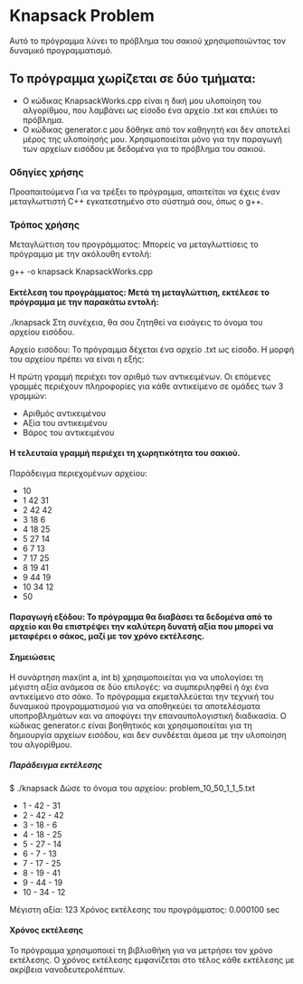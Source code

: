 # Knapsack Problem 

Αυτό το πρόγραμμα λύνει το πρόβλημα του σακιού χρησιμοποιώντας τον δυναμικό προγραμματισμό.

## Το πρόγραμμα χωρίζεται σε δύο τμήματα:
- Ο κώδικας KnapsackWorks.cpp είναι η δική μου υλοποίηση του αλγορίθμου, που λαμβάνει ως είσοδο ένα αρχείο .txt και επιλύει το πρόβλημα.
- Ο κώδικας generator.c μου δόθηκε από τον καθηγητή και δεν αποτελεί μέρος της υλοποίησής μου. Χρησιμοποιείται μόνο για την παραγωγή των αρχείων εισόδου με δεδομένα
για το πρόβλημα του σακιού.

### Οδηγίες χρήσης
Προαπαιτούμενα
Για να τρέξει το πρόγραμμα, απαιτείται να έχεις έναν μεταγλωττιστή C++ εγκατεστημένο στο σύστημά σου, όπως ο g++.

### Τρόπος χρήσης
Μεταγλώττιση του προγράμματος: Μπορείς να μεταγλωττίσεις το πρόγραμμα με την ακόλουθη εντολή:

g++ -o knapsack KnapsackWorks.cpp

#### Εκτέλεση του προγράμματος: Μετά τη μεταγλώττιση, εκτέλεσε το πρόγραμμα με την παρακάτω εντολή:

./knapsack
Στη συνέχεια, θα σου ζητηθεί να εισάγεις το όνομα του αρχείου εισόδου.

Αρχείο εισόδου: Το πρόγραμμα δέχεται ένα αρχείο .txt ως είσοδο. Η μορφή του αρχείου πρέπει να είναι η εξής:

Η πρώτη γραμμή περιέχει τον αριθμό των αντικειμένων.
Οι επόμενες γραμμές περιέχουν πληροφορίες για κάθε αντικείμενο σε ομάδες των 3 γραμμών:
- Αριθμός αντικειμένου 
- Αξία του αντικειμένου
- Βάρος του αντικειμένου

#### Η τελευταία γραμμή περιέχει τη χωρητικότητα του σακιού.
Παράδειγμα περιεχομένων αρχείου:

* 10
* 1 42 31
* 2 42 42
* 3 18 6
* 4 18 25
* 5 27 14
* 6 7 13
* 7 17 25
* 8 19 41
* 9 44 19
* 10 34 12
* 50

#### Παραγωγή εξόδου: Το πρόγραμμα θα διαβάσει τα δεδομένα από το αρχείο και θα επιστρέψει την καλύτερη δυνατή αξία που μπορεί να μεταφέρει ο σάκος, μαζί με τον χρόνο εκτέλεσης.

#### Σημειώσεις
Η συνάρτηση max(int a, int b) χρησιμοποιείται για να υπολογίσει τη μέγιστη αξία ανάμεσα σε δύο επιλογές: να συμπεριληφθεί ή όχι ένα αντικείμενο στο σάκο.
Το πρόγραμμα εκμεταλλεύεται την τεχνική του δυναμικού προγραμματισμού για να αποθηκεύει τα αποτελέσματα υποπροβλημάτων και να αποφύγει την επαναυπολογιστική διαδικασία.
Ο κώδικας generator.c είναι βοηθητικός και χρησιμοποιείται για τη δημιουργία αρχείων εισόδου, και δεν συνδέεται άμεσα με την υλοποίηση του αλγορίθμου.

##### Παράδειγμα εκτέλεσης
$ ./knapsack
Δώσε το όνομα του αρχείου: problem_10_50_1_1_5.txt

* 1 - 42 - 31
* 2 - 42 - 42
* 3 - 18 - 6
* 4 - 18 - 25
* 5 - 27 - 14
* 6 - 7 - 13
* 7 - 17 - 25
* 8 - 19 - 41
* 9 - 44 - 19
* 10 - 34 - 12

Μέγιστη αξία: 123
Χρόνος εκτέλεσης του προγράμματος: 0.000100 sec

#### Χρόνος εκτέλεσης
Το πρόγραμμα χρησιμοποιεί τη βιβλιοθήκη <chrono> για να μετρήσει τον χρόνο εκτέλεσης. Ο χρόνος εκτέλεσης εμφανίζεται στο τέλος κάθε εκτέλεσης με ακρίβεια νανοδευτερολέπτων.
